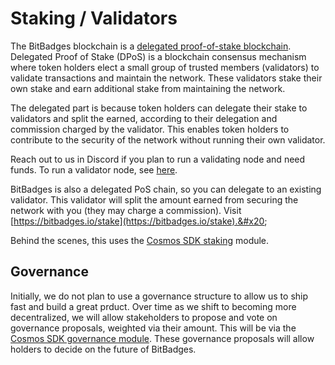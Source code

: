 # Staking / Validators

The BitBadges blockchain is a [delegated proof-of-stake blockchain](https://101blockchains.com/proof-of-stake-vs-delegated-proof-of-stake/). Delegated Proof of Stake (DPoS) is a blockchain consensus mechanism where token holders elect a small group of trusted members (validators) to validate transactions and maintain the network. These validators stake their own stake and earn additional stake from maintaining the network.&#x20;

The delegated part is because token holders can delegate their stake to validators and split the earned, according to their delegation and commission charged by the validator. This enables token holders to contribute to the security of the network without running their own validator.

Reach out to us in Discord if you plan to run a validating node and need funds. To run a validator node, see [here](../for-developers/bitbadges-blockchain/run-a-node/).&#x20;

BitBadges is also a delegated PoS chain, so you can delegate to an existing validator. This validator will split the amount earned from securing the network with you (they may charge a commission). Visit [https://bitbadges.io/stake](https://bitbadges.io/stake).&#x20;

Behind the scenes, this uses the [Cosmos SDK staking](https://docs.cosmos.network/main/modules/staking) module.&#x20;

## **Governance**

Initially, we do not plan to use a governance structure to allow us to ship fast and build a great prduct. Over time as we shift to becoming more decentralized, we will allow stakeholders to propose and vote on governance proposals, weighted via their amount. This will be via the [Cosmos SDK governance module](https://docs.cosmos.network/main/modules/gov). These governance proposals will allow holders to decide on the future of BitBadges.

